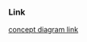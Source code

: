 ### Link

[concept diagram link](https://drive.google.com/file/d/1mdJs8_lAOI33TL7XQ4IxGqOEbS4NSEnj/view?usp=sharing)